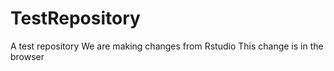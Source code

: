 # TestRepository
A test repository
We are making changes from Rstudio
This change is in the browser
